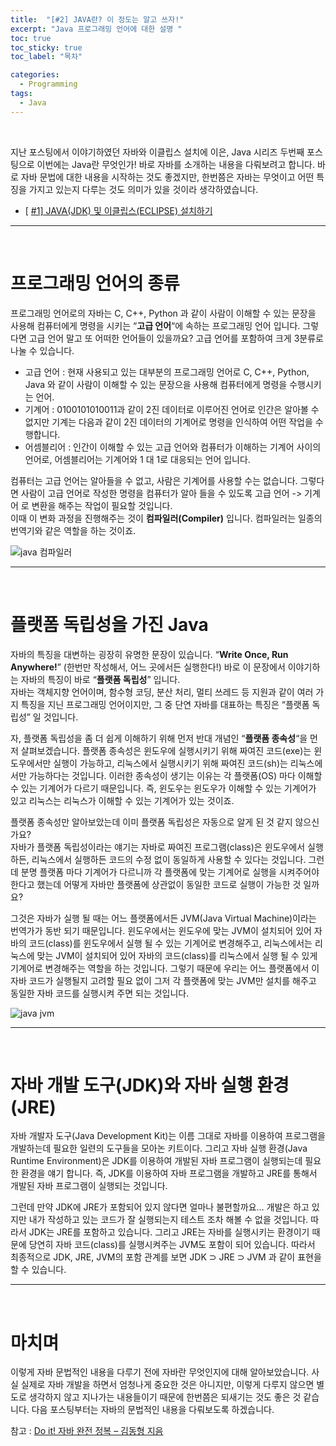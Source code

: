 ```yaml
---
title:  "[#2] JAVA란? 이 정도는 알고 쓰자!"
excerpt: "Java 프로그래밍 언어에 대한 설명 "
toc: true
toc_sticky: true
toc_label: "목차"

categories:
  - Programming
tags:
  - Java
---
```


<p>&nbsp;</p>


지난 포스팅에서 이야기하였던 자바와 이클립스 설치에 이은, Java 시리즈 두번째 포스팅으로 이번에는 Java란 무엇인가! 바로 자바를 소개하는 내용을 다뤄보려고 합니다. 바로 자바 문법에 대한 내용을 시작하는 것도 좋겠지만, 한번쯤은 자바는 무엇이고 어떤 특징을 가지고 있는지 다루는 것도 의미가 있을 것이라 생각하였습니다.  

- [ [#1\] JAVA(JDK) 및 이클립스(ECLIPSE) 설치하기](https://mr-devlife.com/java-jdk-eclipse-install/)  

-----

<p>&nbsp;</p>

# 프로그래밍 언어의 종류

프로그래밍 언어로의 자바는 C, C++, Python 과 같이 사람이 이해할 수 있는 문장을 사용해 컴퓨터에게 명령을 시키는 “**고급 언어**“에 속하는 프로그래밍 언어 입니다. 그렇다면 고급 언어 말고 또 어떠한 언어들이 있을까요? 고급 언어를 포함하여 크게 3분류로 나눌 수 있습니다.  

-  고급 언어 : 현재 사용되고 있는 대부분의 프로그래밍 언어로 C, C++, Python, Java 와 같이 사람이 이해할 수 있는 문장으을 사용해 컴퓨터에게 명령을 수행시키는 언어.
- 기계어 : 0100101010011과 같이 2진 데이터로 이루어진 언어로 인간은 알아볼 수 없지만 기계는 다음과 같이 2진 데이터의 기계어로 명령을 인식하여 어떤 작업을 수행합니다.
- 어셈블리어 : 인간이 이해할 수 있는 고급 언어와 컴퓨터가 이해하는 기계어 사이의 언어로, 어셈블리어는 기계어와 1 대 1로 대응되는 언어 입니다. 

컴퓨터는 고급 언어는 알아들을 수 없고, 사람은 기계어를 사용할 수는 없습니다. 그렇다면 사람이 고급 언어로 작성한 명령을 컴퓨터가 알아 들을 수 있도록 고급 언어 -> 기계어 로 변환을 해주는 작업이 필요할 것입니다.  
이때 이 변화 과정을 진행해주는 것이 **컴파일러(Compiler)** 입니다. 컴파일러는 일종의 번역기와 같은 역할을 하는 것이죠.  

![java 컴파일러](https://drive.google.com/uc?export=view&id=1PYhNjJ5GdkmtsBg6kFuuoGM8Exwlp-Px)

-----

<p>&nbsp;</p>

# 플랫폼 독립성을 가진 Java

자바의 특징을 대변하는 굉장히 유명한 문장이 있습니다. “**Write Once, Run Anywhere!**” (한번만 작성해서, 어느 곳에서든 실행한다!) 바로 이 문장에서 이야기하는 자바의 특징이 바로 “**플랫폼 독립성**” 입니다.  
자바는 객체지향 언어이며, 함수형 코딩, 분산 처리, 멀티 쓰레드 등 지원과 같이 여러 가지 특징을 지닌 프로그래밍 언어이지만, 그 중 단연 자바를 대표하는 특징은 “플랫폼 독립성” 일 것입니다.   

자, 플랫폼 독립성을 좀 더 쉽게 이해하기 위해 먼저 반대 개념인 “**플랫폼 종속성**“을 먼저 살펴보겠습니다. 플랫폼 종속성은 윈도우에 실행시키기 위해 짜여진 코드(exe)는 윈도우에서만 실행이 가능하고, 리눅스에서 실행시키기 위해 짜여진 코드(sh)는 리눅스에서만 가능하다는 것입니다. 이러한 종속성이 생기는 이유는 각 플랫폼(OS) 마다 이해할 수 있는 기계어가 다르기 때문입니다. 즉, 윈도우는 윈도우가 이해할 수 있는 기계어가 있고 리눅스는 리눅스가 이해할 수 있는 기계어가 있는 것이죠.  


플랫폼 종속성만 알아보았는데 이미 플랫폼 독립성은 자동으로 알게 된 것 같지 않으신가요?  
자바가 플랫폼 독립성이라는 얘기는 자바로 짜여진 프로그램(class)은 윈도우에서 실행하든, 리눅스에서 실행하든 코드의 수정 없이 동일하게 사용할 수 있다는 것입니다. 그런데 분명 플랫폼 마다 기계어가 다르니까 각 플랫폼에 맞는 기계어로 실행을 시켜주어야 한다고 했는데 어떻게 자바만 플랫폼에 상관없이 동일한 코드로 실행이 가능한 것 일까요?  

그것은 자바가 실행 될 때는 어느 플랫폼에서든 JVM(Java Virtual Machine)이라는 번역가가 동반 되기 때문입니다. 윈도우에서는 윈도우에 맞는 JVM이 설치되어 있어 자바의 코드(class)를 윈도우에서 실행 될 수 있는 기계어로 변경해주고, 리눅스에서는 리눅스에 맞는 JVM이 설치되어 있어 자바의 코드(class)를 리눅스에서 실행 될 수 있게 기계어로 변경해주는 역할을 하는 것입니다. 그렇기 때문에 우리는 어느 플랫폼에서 이 자바 코드가 실행될지 고려할 필요 없이 그저 각 플랫폼에 맞는 JVM만 설치를 해주고 동일한 자바 코드를 실행시켜 주면 되는 것입니다.  

 

![java jvm](https://drive.google.com/uc?export=view&id=1UFTlUjlO1LxYKsyQmRJ9oQsOjwfNs_cK)

-----

<p>&nbsp;</p>

# 자바 개발 도구(JDK)와 자바 실행 환경(JRE)

자바 개발자 도구(Java Development Kit)는 이름 그대로 자바를 이용하여 프로그램을 개발하는데 필요한 일련의 도구들을 모아논 키트이다. 그리고 자바 실행 환경(Java Runtime Environment)은 JDK를 이용하여 개발된 자바 프로그램이 실행되는데 필요한 환경을 얘기 합니다. 즉, JDK를 이용하여 자바 프로그램을 개발하고 JRE를 통해서 개발된 자바 프로그램이 실행되는 것입니다.   

그런데 만약 JDK에 JRE가 포함되어 있지 않다면 얼마나 불편할까요… 개발은 하고 있지만 내가 작성하고 있는 코드가 잘 실행되는지 테스트 조차 해볼 수 없을 것입니다. 따라서 JDK는 JRE를 포함하고 있습니다. 그리고 JRE는 자바를 실행시키는 환경이기 때문에 당연히 자바 코드(class)를 실행시켜주는 JVM도 포함이 되어 있습니다. 따라서 최종적으로 JDK, JRE, JVM의 포함 관계를 보면 JDK ⊃ JRE ⊃ JVM 과 같이 표현을 할 수 있습니다.  

-----

<p>&nbsp;</p>

# 마치며

이렇게 자바 문법적인 내용을 다루기 전에 자바란 무엇인지에 대해 알아보았습니다. 사실 실제로 자바 개발을 하면서 엄청나게 중요한 것은 아니지만, 이렇게 다루지 않으면 별도로 생각하지 않고 지나가는 내용들이기 때문에 한번쯤은 되새기는 것도 좋은 것 같습니다. 다음 포스팅부터는 자바의 문법적인 내용을 다뤄보도록 하겠습니다.  


참고 : [Do it! 자바 완전 정복 – 김동형 지음](http://www.kyobobook.co.kr/product/detailViewKor.laf?ejkGb=KOR&mallGb=KOR&barcode=9791163032816&orderClick=LEa&Kc=)